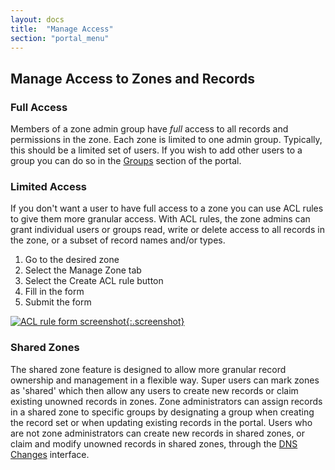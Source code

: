 ```yaml
---
layout: docs
title:  "Manage Access"
section: "portal_menu"
---
```


## Manage Access to Zones and Records <a id="access"></a>

### Full Access

Members of a zone admin group have *full* access to all records and permissions in the zone. Each zone is limited to one
admin group. Typically, this should be a limited set of users. If you wish to add other users to a group you can do so
in the [Groups](manage-membership.html) section of the portal.

### Limited Access

If you don't want a user to have full access to a zone you can use ACL rules to give them more granular access. With ACL
rules, the zone admins can grant individual users or groups read, write or delete access to all records in the zone, or
a subset of record names and/or types.

1. Go to the desired zone
1. Select the Manage Zone tab
1. Select the Create ACL rule button
1. Fill in the form
1. Submit the form

[![ACL rule form screenshot](../img/portal/create-acl-rule.png){:.screenshot}](../img/portal/create-acl-rule.png)

### Shared Zones

The shared zone feature is designed to allow more granular record ownership and management in a flexible way. Super
users can mark zones as 'shared' which then allow any users to create new records or claim existing unowned records in
zones. Zone administrators can assign records in a shared zone to specific groups by designating a group when creating
the record set or when updating existing records in the portal. Users who are not zone administrators can create new
records in shared zones, or claim and modify unowned records in shared zones, through
the [DNS Changes](dns-changes.html) interface.
